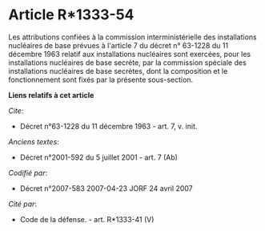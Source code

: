 # Article R*1333-54

Les attributions confiées à la commission interministérielle des installations nucléaires de base prévues à l'article 7 du
décret n° 63-1228 du 11 décembre 1963 relatif aux installations nucléaires sont exercées, pour les installations nucléaires
de base secrète, par la commission spéciale des installations nucléaires de base secrètes, dont la composition et le
fonctionnement sont fixés par la présente sous-section.

**Liens relatifs à cet article**

_Cite_:

  - Décret n°63-1228 du 11 décembre 1963 - art. 7, v. init.

_Anciens textes_:

  - Décret n°2001-592 du 5 juillet 2001 - art. 7 (Ab)

_Codifié par_:

  - Décret n°2007-583 2007-04-23 JORF 24 avril 2007

_Cité par_:

  - Code de la défense. - art. R*1333-41 (V)
